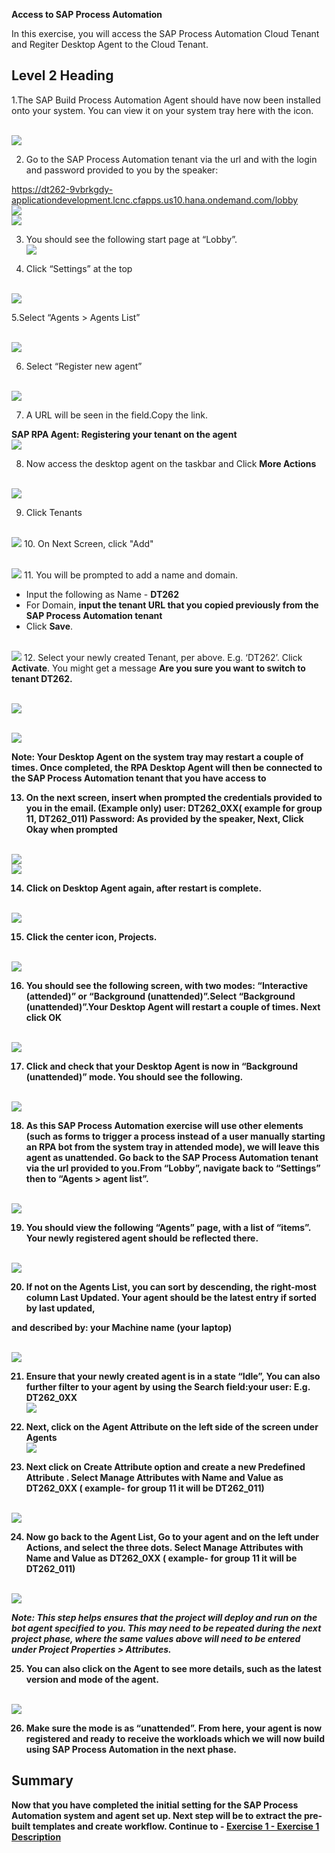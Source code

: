 <b>Access to SAP Process Automation</b>

In this exercise, you will access the SAP Process Automation Cloud Tenant and Regiter Desktop Agent to the Cloud Tenant.

## Level 2 Heading

1.The SAP Build Process Automation Agent should have now been installed onto your system. You can view it on your system tray here with the icon.

<br>![](/exercises/ex0/images/0_1.png)

2. Go to the SAP Process Automation tenant via the url and with the login and password provided to you by the speaker:

https://dt262-9vbrkgdy-applicationdevelopment.lcnc.cfapps.us10.hana.ondemand.com/lobby
<br>![](/exercises/ex0/images/0_2.png)
<br>![](/exercises/ex0/images/0_2_1.png)

3. You should see the following start page at “Lobby”.
<br>![](/exercises/ex0/images/0_3.png)

4. Click “Settings” at the top

<br>![](/exercises/ex0/images/0_4.png)

5.Select “Agents > Agents List”

<br>![](/exercises/ex0/images/0_5.png)

6. Select “Register new agent”

<br>![](/exercises/ex0/images/0_6.png)

7. A URL will be seen in the field.Copy the link.

<B>SAP RPA Agent: Registering your tenant on the agent</b>
<br>![](/exercises/ex0/images/0_7.png)

8. Now access the desktop agent on the taskbar and Click <b>More Actions</b>

<br>![](/exercises/ex0/images/0_8.png)

9. Click Tenants

<br>![](/exercises/ex0/images/0_9.png)
10. On Next Screen, click "Add"

<br>![](/exercises/ex0/images/0_10.png)
11. You will be prompted to add a name and domain.
- Input the following as Name - <b>DT262</b>
- For Domain, <b>input the tenant URL that you copied previously from the SAP Process Automation tenant</b>
- Click <b>Save</b>.

<br>![](/exercises/ex0/images/0_11.png)
12. Select your newly created Tenant, per above. E.g. ‘DT262’. Click <B>Activate</b>. You might get a message <b> Are you sure you want to switch to tenant DT262.

<br>![](/exercises/ex0/images/0_12.png)

<br>![](/exercises/ex0/images/0_12_1.png)


Note: Your Desktop Agent on the system tray may restart a couple of times. Once completed, the RPA Desktop Agent will then be connected
to the SAP Process Automation tenant that you have access to

13. On the next screen, insert when prompted the credentials provided to you in the email. (Example only) user: DT262_0XX( example for group 11, DT262_011) Password: <B>As provided by the speaker</b>, Next, Click <b>Okay</b> when prompted

<br>![](/exercises/ex0/images/0_13.png)
<br>![](/exercises/ex0/images/0_13_1.png)
  

 14. Click on <b>Desktop Agent</b> again, after restart is complete.

<br>![](/exercises/ex0/images/0_14.png)

 15. Click the center icon, <b>Projects</b>.

<br>![](/exercises/ex0/images/0_15.png)

16. You should see the following screen, with two modes: <B>“Interactive (attended)” or “Background (unattended)”</b>.Select <B>“Background (unattended)</b>”.Your Desktop Agent will restart a couple of times. Next click <b> OK</b> 

<br>![](/exercises/ex0/images/0_16.png)

17. Click and check that your Desktop Agent is now in “Background (unattended)” mode. You should see the following.

<br>![](/exercises/ex0/images/0_17.png)
  
18. As this SAP Process Automation exercise will use other elements (such as forms to trigger a process instead of a user manually starting an RPA bot from the system tray in attended mode), we will leave this agent as unattended. Go back to the SAP Process Automation tenant via the url provided to you.From “Lobby”, navigate back to “Settings” then to “Agents > agent list”.

<br>![](/exercises/ex0/images/0_18.png)

19. You should view the following “Agents” page, with a list of “items”. Your newly registered agent should be reflected there.

<br>![](/exercises/ex0/images/0_19.png)

20. If not on the Agents List, you can sort by descending, the right-most column Last Updated. Your agent should be the latest entry if sorted by last updated,

and described by: your Machine name (your laptop)

<br>![](/exercises/ex0/images/0_20.png)

21. Ensure that your newly created agent is in a state “Idle”, You can also further filter to your agent by using the Search field:your user: E.g. DT262_0XX
<br>![](/exercises/ex0/images/0_21.png)

22. Next, click on the <b> Agent Attribute</b> on the left side of the screen under <B> Agents</b>
<br>![](/exercises/ex0/images/0_22.png)
  
23. Next click on <b> Create Attribute</b> option and create a new <b>Predefined Attribute </b>.  Select <B>Manage Attributes</b> with <B> Name</b> and <b>Value</b> as <b>DT262_0XX </b> ( example- for group 11 it will be DT262_011)

<br>![](/exercises/ex0/images/0_23.png)

24. Now go back to the <b> Agent List</b>, Go to your agent  and on the left under <B>Actions</b>, and select the <B>three dots</b>. Select <B>Manage Attributes</b> with <B> Name</b> and <b>Value</b> as <b>DT262_0XX </b> ( example- for group 11 it will be DT262_011)
  
<br>![](/exercises/ex0/images/0_24.png)

<i>Note: This step helps ensures that the project will deploy and run on the bot agent specified to you. This may need to be repeated during the next project phase, where the same values above will need to be entered under Project Properties > Attributes.</i>

25. You can also click on the <B>Agent</b> to see more details, such as the latest version and mode of the agent.

<br>![](/exercises/ex0/images/0_25.png)

26. Make sure the mode is as “unattended”. From here, your agent is now registered and ready to receive the workloads which we will now build using SAP Process Automation in the next phase.

## Summary

Now that you have completed the initial setting for the SAP Process Automation system and agent set up. Next step will be to extract the pre-built templates and create workflow.
Continue to - [Exercise 1 - Exercise 1 Description](../ex1/README.md)
